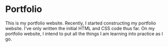 # Portfolio
This is my portfolio website. Recently, I started constructing my portfolio website. I've only written the initial HTML and CSS code thus far.
On my portfolio website, I intend to put all the things I am learning into practice as I go.
